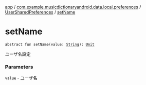 [app](../../index.md) / [com.example.musicdictionaryandroid.data.local.preferences](../index.md) / [UserSharedPreferences](index.md) / [setName](./set-name.md)

# setName

`abstract fun setName(value: `[`String`](https://kotlinlang.org/api/latest/jvm/stdlib/kotlin/-string/index.html)`): `[`Unit`](https://kotlinlang.org/api/latest/jvm/stdlib/kotlin/-unit/index.html)

ユーザ名設定

### Parameters

`value` - ユーザ名